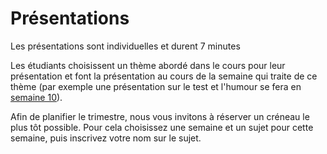 # Présentations

Les présentations sont individuelles et durent 7 minutes

Les étudiants choisissent un thème abordé dans le cours pour leur présentation et font la présentation au cours de la semaine qui traite de ce thème (par exemple une présentation sur le test et l'humour se fera en [semaine 10](Semaine10/readme.md)).

Afin de planifier le trimestre, nous vous invitons à réserver un créneau le plus tôt possible. Pour cela choisissez une semaine et un sujet pour cette semaine, puis inscrivez votre nom sur le sujet.